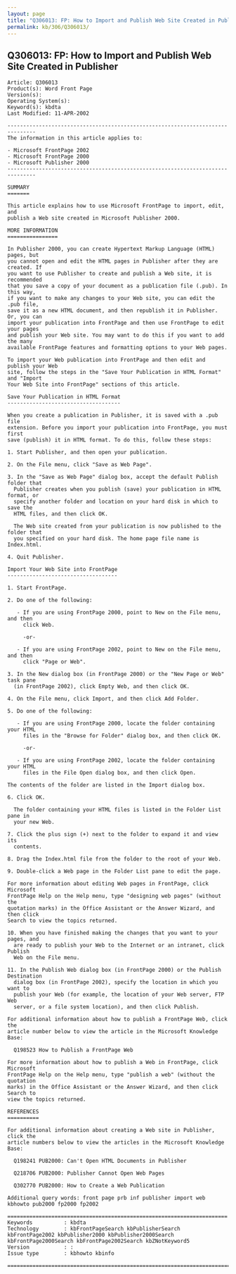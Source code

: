 ```yaml
---
layout: page
title: "Q306013: FP: How to Import and Publish Web Site Created in Publisher"
permalink: kb/306/Q306013/
---
```


## Q306013: FP: How to Import and Publish Web Site Created in Publisher

	Article: Q306013
	Product(s): Word Front Page
	Version(s): 
	Operating System(s): 
	Keyword(s): kbdta
	Last Modified: 11-APR-2002
	
	-------------------------------------------------------------------------------
	The information in this article applies to:
	
	- Microsoft FrontPage 2002 
	- Microsoft FrontPage 2000 
	- Microsoft Publisher 2000 
	-------------------------------------------------------------------------------
	
	SUMMARY
	=======
	
	This article explains how to use Microsoft FrontPage to import, edit, and
	publish a Web site created in Microsoft Publisher 2000.
	
	MORE INFORMATION
	================
	
	In Publisher 2000, you can create Hypertext Markup Language (HTML) pages, but
	you cannot open and edit the HTML pages in Publisher after they are created. If
	you want to use Publisher to create and publish a Web site, it is recommended
	that you save a copy of your document as a publication file (.pub). In this way,
	if you want to make any changes to your Web site, you can edit the .pub file,
	save it as a new HTML document, and then republish it in Publisher. Or, you can
	import your publication into FrontPage and then use FrontPage to edit your pages
	and publish your Web site. You may want to do this if you want to add the many
	available FrontPage features and formatting options to your Web pages.
	
	To import your Web publication into FrontPage and then edit and publish your Web
	site, follow the steps in the "Save Your Publication in HTML Format" and "Import
	Your Web Site into FrontPage" sections of this article.
	
	Save Your Publication in HTML Format
	------------------------------------
	
	When you create a publication in Publisher, it is saved with a .pub file
	extension. Before you import your publication into FrontPage, you must first
	save (publish) it in HTML format. To do this, follow these steps:
	
	1. Start Publisher, and then open your publication.
	
	2. On the File menu, click "Save as Web Page".
	
	3. In the "Save as Web Page" dialog box, accept the default Publish folder that
	  Publisher creates when you publish (save) your publication in HTML format, or
	  specify another folder and location on your hard disk in which to save the
	  HTML files, and then click OK.
	
	  The Web site created from your publication is now published to the folder that
	  you specified on your hard disk. The home page file name is Index.html.
	
	4. Quit Publisher.
	
	Import Your Web Site into FrontPage
	-----------------------------------
	
	1. Start FrontPage.
	
	2. Do one of the following:
	
	   - If you are using FrontPage 2000, point to New on the File menu, and then
	     click Web.
	
	     -or-
	
	   - If you are using FrontPage 2002, point to New on the File menu, and then
	     click "Page or Web".
	
	3. In the New dialog box (in FrontPage 2000) or the "New Page or Web" task pane
	  (in FrontPage 2002), click Empty Web, and then click OK.
	
	4. On the File menu, click Import, and then click Add Folder.
	
	5. Do one of the following:
	
	   - If you are using FrontPage 2000, locate the folder containing your HTML
	     files in the "Browse for Folder" dialog box, and then click OK.
	
	     -or-
	
	   - If you are using FrontPage 2002, locate the folder containing your HTML
	     files in the File Open dialog box, and then click Open.
	
	The contents of the folder are listed in the Import dialog box.
	
	6. Click OK.
	
	  The folder containing your HTML files is listed in the Folder List pane in
	  your new Web.
	
	7. Click the plus sign (+) next to the folder to expand it and view its
	  contents.
	
	8. Drag the Index.html file from the folder to the root of your Web.
	
	9. Double-click a Web page in the Folder List pane to edit the page.
	
	For more information about editing Web pages in FrontPage, click Microsoft
	FrontPage Help on the Help menu, type "designing web pages" (without the
	quotation marks) in the Office Assistant or the Answer Wizard, and then click
	Search to view the topics returned.
	
	10. When you have finished making the changes that you want to your pages, and
	  are ready to publish your Web to the Internet or an intranet, click Publish
	  Web on the File menu.
	
	11. In the Publish Web dialog box (in FrontPage 2000) or the Publish Destination
	  dialog box (in FrontPage 2002), specify the location in which you want to
	  publish your Web (for example, the location of your Web server, FTP Web
	  server, or a file system location), and then click Publish.
	
	For additional information about how to publish a FrontPage Web, click the
	article number below to view the article in the Microsoft Knowledge Base:
	
	  Q198523 How to Publish a FrontPage Web
	
	For more information about how to publish a Web in FrontPage, click Microsoft
	FrontPage Help on the Help menu, type "publish a web" (without the quotation
	marks) in the Office Assistant or the Answer Wizard, and then click Search to
	view the topics returned.
	
	REFERENCES
	==========
	
	For additional information about creating a Web site in Publisher, click the
	article numbers below to view the articles in the Microsoft Knowledge Base:
	
	  Q198241 PUB2000: Can't Open HTML Documents in Publisher
	
	  Q218706 PUB2000: Publisher Cannot Open Web Pages
	
	  Q302770 PUB2000: How to Create a Web Publication
	
	Additional query words: front page prb inf publisher import web kbhowto pub2000 fp2000 fp2002
	
	======================================================================
	Keywords          : kbdta 
	Technology        : kbFrontPageSearch kbPublisherSearch kbFrontPage2002 kbPublisher2000 kbPublisher2000Search kbFrontPage2000Search kbFrontPage2002Search kbZNotKeyword5
	Version           : :
	Issue type        : kbhowto kbinfo
	
	=============================================================================
	
